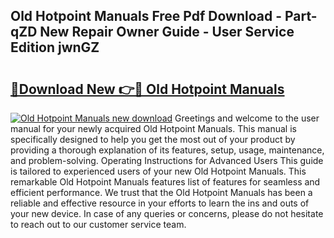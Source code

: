 ## Old Hotpoint Manuals Free Pdf Download - Part-qZD New Repair Owner Guide - User Service Edition jwnGZ

# <h2><a href="http://cf27590.oget.top/?id=Old+Hotpoint+Manuals">🔗Download New 👉🔴 Old Hotpoint Manuals</a></h2>

[![Old Hotpoint Manuals new download](https://i.imgur.com/5g1atiW.png)](http://cf27590.oget.top/?id=Old+Hotpoint+Manuals)
Greetings and welcome to the user manual for your newly acquired Old Hotpoint Manuals. This manual is specifically designed to help you get the most out of your product by providing a thorough explanation of its features, setup, usage, maintenance, and problem-solving. Operating Instructions for Advanced Users This guide is tailored to experienced users of your new Old Hotpoint Manuals. This remarkable Old Hotpoint Manuals features list of features for seamless and efficient performance. We trust that the Old Hotpoint Manuals has been a reliable and effective resource in your efforts to learn the ins and outs of your new device. In case of any queries or concerns, please do not hesitate to reach out to our customer service team.
